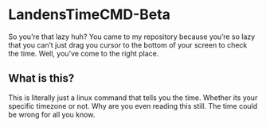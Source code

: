 # LandensTimeCMD-Beta
So you’re that lazy huh?  You came to my repository because you’re so lazy that you can’t just drag you cursor to the bottom of your screen to check the time.  Well, you’ve come to the right place.
## What is this?
This is literally just a linux command that tells you the time.  Whether its your specific timezone or not.  Why are you even reading this still.  The time could be wrong for all you know.
